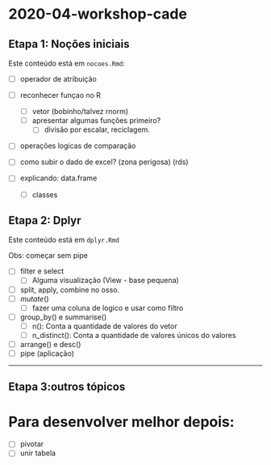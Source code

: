# 2020-04-workshop-cade

## Etapa 1: Noções iniciais

Este conteúdo está em `nocoes.Rmd`:

- [ ] operador de atribuição
- [ ] reconhecer funçao no R
  - [ ] vetor (bobinho/talvez rnorm)
  - [ ] apresentar algumas funções primeiro?
	- [ ] divisão por escalar, reciclagem.
- [ ] operações logicas de comparação


- [ ] como subir o dado de excel? (zona perigosa) (rds)
- [ ] explicando: data.frame
  - [ ] classes

## Etapa 2: Dplyr

Este conteúdo está em `dplyr.Rmd`

Obs: começar sem pipe

- [ ] filter e select
  - [ ] Alguma visualização (View - base pequena)
- [ ] split, apply, combine no osso.
- [ ] _mutate_()
  - [ ] fazer uma coluna de logico e usar como filtro
- [ ] group_by() e summarise()
  - [ ] n(): Conta a quantidade de valores do vetor
  - [ ] n_distinct(): Conta a quantidade de valores únicos do valores
- [ ] arrange() e desc()
- [ ] pipe (aplicação)

________________________________

## Etapa 3:outros tópicos

# Para desenvolver melhor depois: 

- [ ] pivotar
- [ ] unir tabela
